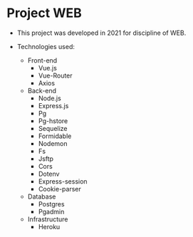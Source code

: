 # Project WEB

- This project was developed in 2021 for discipline of WEB.

- Technologies used: 
    - Front-end
        - Vue.js
        - Vue-Router
        - Axios
    - Back-end 
        - Node.js
        - Express.js
        - Pg
        - Pg-hstore
        - Sequelize
        - Formidable
        - Nodemon
        - Fs
        - Jsftp
        - Cors
        - Dotenv
        - Express-session
        - Cookie-parser
    - Database
        - Postgres
        - Pgadmin
    - Infrastructure
        - Heroku
    
